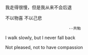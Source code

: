 我走得很慢，但是我从来不会后退

不以物喜 不以己悲

                                --共勉


I walk slowly, but I never fall back

Not pleased, not to have compassion
